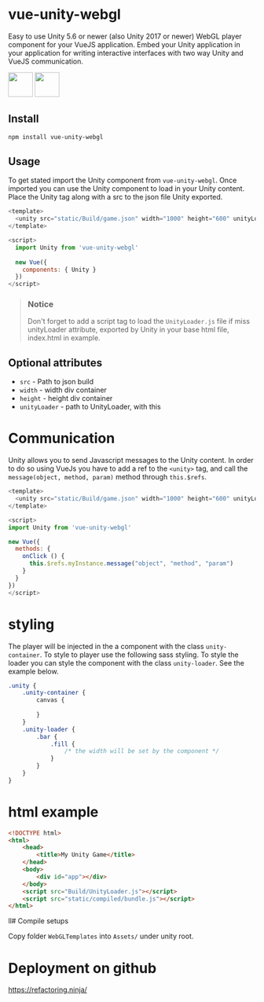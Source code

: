# vue-unity-webgl

Easy to use Unity 5.6 or newer (also Unity 2017 or newer)  WebGL player component for your VueJS application. Embed your Unity application in your application for writing interactive interfaces with two way Unity and VueJS communication.

<img src="https://vuejs.org/images/logo.png" height="50px"/> <img src="https://upload.wikimedia.org/wikipedia/commons/8/8a/Official_unity_logo.png" height="50px"/>

## Install

```Bash
npm install vue-unity-webgl
```

## Usage
To get stated import the Unity component from `vue-unity-webgl`. Once imported you can use the Unity component to load in your Unity content. Place the Unity tag along with a src to the json file Unity exported.

```js
<template>
  <unity src="static/Build/game.json" width="1000" height="600" unityLoader="static/Build/UnityLoader.js"></unity>  
</template>

<script>
  import Unity from 'vue-unity-webgl'
  
  new Vue({
    components: { Unity }
  })
</script>
```
> ### Notice
> Don't forget to add a script tag to load the `UnityLoader.js` file if miss unityLoader attribute, exported by Unity in your base html file, index.html in example.



## Optional attributes

* `src` - Path to json build
* `width` - width div container
* `height` - height div container
* `unityLoader` - path to UnityLoader, with this


# Communication
Unity allows you to send Javascript messages to the Unity content. In order to do so using VueJs you have to add a ref to the `<unity>` tag, and call the `message(object, method, param)` method through `this.$refs`.

```js
<template>
  <unity src="static/Build/game.json" width="1000" height="600" unityLoader="static/Build/UnityLoader.js" ref="myInstance"></unity>  
</template>

<script>
import Unity from 'vue-unity-webgl'

new Vue({
  methods: {
    onClick () {
      this.$refs.myInstance.message("object", "method", "param")
    }
  }
})
</script>
```

# styling
The player will be injected in the a component with the class `unity-container`. To style to player use the following sass styling. To style the loader you can style the component with the class `unity-loader`. See the example below.

```scss
.unity {
    .unity-container {
        canvas {
            
        }
    }
    .unity-loader {
        .bar {
            .fill {
                /* the width will be set by the component */
            }
        }
    }
}
```

# html example
```html
<!DOCTYPE html>
<html>
    <head>
        <title>My Unity Game</title>
    </head>
    <body>
        <div id="app"></div>
    </body>
    <script src="Build/UnityLoader.js"></script>
    <script src="static/compiled/bundle.js"></script>
</html>
```

ll# Compile setups

Copy folder `WebGLTemplates` into `Assets/` under unity root.

# Deployment on github

https://refactoring.ninja/

